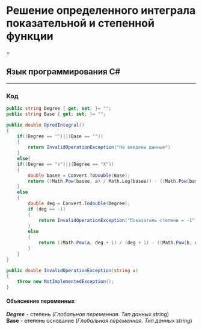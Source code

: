 # Решение определенного интеграла показательной и степенной функции  
=
## Язык программирования C#
-------------------------------------------------------------------
### Код 
```c#
public string Degree { get; set; }= "";
public string Base { get; set; }= "";

public double OpredIntegral()
{
	if((Degree == "")||(Base == ""))
	{
		return InvalidOperationException("Не введены данные")
	}
	else{
	if((Degree == "x")||(Degree == "X"))
	{
		double basee = Convert.ToDouble(Base);
		return ((Math.Pow(basee, a) / Math.Log(basee)) - ((Math.Pow(basee, b) / Math.Log(basee))));
	}
	else
	{
		double deg = Convert.Todouble(Degree);
		if (deg == -1)
		{
			return InvalidOperationException("Показатель степени = -1")
		}
		else
		{
			return ((Math.Pow(a, deg + 1) / (deg + 1) - ((Math.Pow(b, deg + 1) / (deg + 1)))));
		}
	}
}

public double InvalidOperationException(string v)
{
	throw new NotImplementedException();
}

```
#### Объяснение переменных
***Degree*** - степень (*Глобальная переменная. Тип данных string*)  
**Base** - ~~степень~~ основание (*Глобальная переменная. Тип данных string*)
